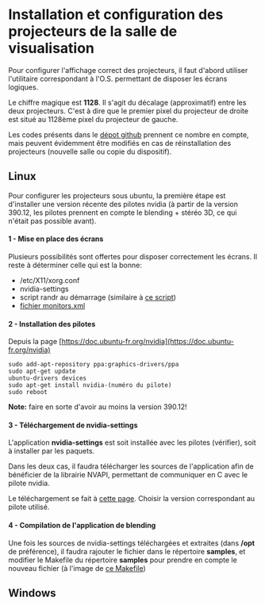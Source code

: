 # Installation et configuration des projecteurs de la salle de visualisation

Pour configurer l'affichage correct des projecteurs, il faut d'abord utiliser l'utilitaire correspondant à l'O.S. permettant de disposer les écrans logiques.

Le chiffre magique est **1128**. Il s'agit du décalage (approximatif) entre les deux projecteurs. C'est à dire que le premier pixel du projecteur de droite est situé au 1128ème pixel du projecteur de gauche.

Les codes présents dans le [dépot github]() prennent ce nombre en compte, mais peuvent évidemment être modifiés en cas de réinstallation des projecteurs (nouvelle salle ou copie du dispositif).

## Linux

Pour configurer les projecteurs sous ubuntu, la première étape est d'installer une version récente des pilotes nvidia (à partir de la version 390.12, les pilotes prennent en compte le blending + stéréo 3D, ce qui n'était pas possible avant). 

#### 1 - Mise en place des écrans
Plusieurs possibilités sont offertes pour disposer correctement les écrans. Il reste à déterminer celle qui est la bonne:
* /etc/X11/xorg.conf
* nvidia-settings
* script randr au démarrage (similaire à [ce script](https://github.com/ISCDdocs/blendingNvidia/blob/linux/randr.sh))
* [fichier monitors.xml](https://github.com/ISCDdocs/blendingNvidia/blob/linux/monitors.xml)

#### 2 - Installation des pilotes
Depuis la page [https://doc.ubuntu-fr.org/nvidia](https://doc.ubuntu-fr.org/nvidia)
```
sudo add-apt-repository ppa:graphics-drivers/ppa 
sudo apt-get update 
ubuntu-drivers devices  
sudo apt-get install nvidia-(numéro du pilote)
sudo reboot
```
**Note:** faire en sorte d'avoir au moins la version 390.12!

#### 3 - Téléchargement de nvidia-settings
L'application **nvidia-settings** est soit installée avec les pilotes (vérifier), soit à installer par les paquets.

Dans les deux cas, il faudra télécharger les sources de l'application afin de bénéficier de la librairie NVAPI, permettant de communiquer en C avec le pilote nvidia.

Le téléchargement se fait à [cette page](https://github.com/NVIDIA/nvidia-settings/releases). Choisir la version correspondant au pilote utilisé.

#### 4 - Compilation de l'application de blending
Une fois les sources de nvidia-settings téléchargées et extraites (dans **/opt** de préférence), il faudra rajouter le fichier dans le répertoire **samples**, et modifier le Makefile du répertoire **samples** pour prendre en compte le nouveau fichier (à l'image de [ce Makefile](https://github.com/ISCDdocs/blendingNvidia/blob/linux/Makefile))

## Windows 
